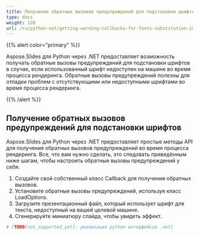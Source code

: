 ```yaml
---
title: Получение обратных вызовов предупреждений для подстановки шрифтов в Aspose.Slides
type: docs
weight: 120
url: /ru/python-net/getting-warning-callbacks-for-fonts-substitution-in-aspose-slides/
---
```


{{% alert color="primary" %}} 

Aspose.Slides для Python через .NET предоставляет возможность получать обратные вызовы предупреждений для подстановки шрифтов в случае, если использованный шрифт недоступен на машине во время процесса рендеринга. Обратные вызовы предупреждений полезны для отладки проблем с отсутствующими или недоступными шрифтами во время процесса рендеринга.

{{% /alert %}} 
## **Получение обратных вызовов предупреждений для подстановки шрифтов**
Aspose.Slides для Python через .NET предоставляет простые методы API для получения обратных вызовов предупреждений во время процесса рендеринга. Все, что вам нужно сделать, это следовать приведённым ниже шагам, чтобы настроить обратные вызовы предупреждений у себя:

1. Создайте свой собственный класс Callback для получения обратных вызовов.
1. Установите обратные вызовы предупреждений, используя класс LoadOptions.
1. Загрузите презентационный файл, который использует шрифт для текста, недоступный на вашей целевой машине.
1. Сгенерируйте миниатюру слайда, чтобы увидеть эффект.

```py
# [TODO[not_supported_yet]: реализация python интерфейсов .net]
```